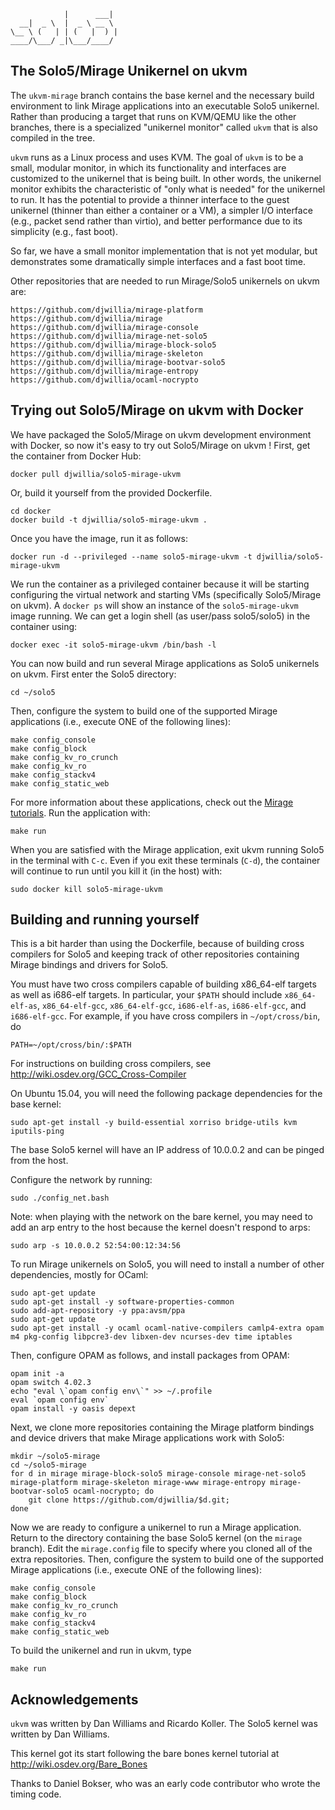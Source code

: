                 |      ___|  
      __|  _ \  |  _ \ __ \  
    \__ \ (   | | (   |  ) | 
    ____/\___/ _|\___/____/  

The Solo5/Mirage Unikernel on ukvm
----------------------------------

The `ukvm-mirage` branch contains the base kernel and the necessary
build environment to link Mirage applications into an executable Solo5
unikernel.  Rather than producing a target that runs on KVM/QEMU like
the other branches, there is a specialized "unikernel monitor" called
`ukvm` that is also compiled in the tree.

`ukvm` runs as a Linux process and uses KVM.  The goal of `ukvm` is to
be a small, modular monitor, in which its functionality and interfaces
are customized to the unikernel that is being built.  In other words,
the unikernel monitor exhibits the characteristic of "only what is
needed" for the unikernel to run.  It has the potential to provide a
thinner interface to the guest unikernel (thinner than either a
container or a VM), a simpler I/O interface (e.g., packet send rather
than virtio), and better performance due to its simplicity (e.g., fast
boot).

So far, we have a small monitor implementation that is not yet
modular, but demonstrates some dramatically simple interfaces and a
fast boot time.

Other repositories that are needed to run Mirage/Solo5 unikernels on
ukvm are:

    https://github.com/djwillia/mirage-platform
    https://github.com/djwillia/mirage
    https://github.com/djwillia/mirage-console
    https://github.com/djwillia/mirage-net-solo5
    https://github.com/djwillia/mirage-block-solo5
    https://github.com/djwillia/mirage-skeleton
    https://github.com/djwillia/mirage-bootvar-solo5
    https://github.com/djwillia/mirage-entropy
    https://github.com/djwillia/ocaml-nocrypto 

Trying out Solo5/Mirage on ukvm with Docker
-------------------------------------------

We have packaged the Solo5/Mirage on ukvm development environment with
Docker, so now it's easy to try out Solo5/Mirage on ukvm !  First, get
the container from Docker Hub:

    docker pull djwillia/solo5-mirage-ukvm

Or, build it yourself from the provided Dockerfile.  

    cd docker
    docker build -t djwillia/solo5-mirage-ukvm .

Once you have the image, run it as follows:

    docker run -d --privileged --name solo5-mirage-ukvm -t djwillia/solo5-mirage-ukvm

We run the container as a privileged container because it will be
starting configuring the virtual network and starting VMs
(specifically Solo5/Mirage on ukvm).  A `docker ps` will show an
instance of the `solo5-mirage-ukvm` image running.  We can get a login
shell (as user/pass solo5/solo5) in the container using:

    docker exec -it solo5-mirage-ukvm /bin/bash -l

You can now build and run several Mirage applications as Solo5
unikernels on ukvm.  First enter the Solo5 directory:

    cd ~/solo5
    
Then, configure the system to build one of the supported Mirage
applications (i.e., execute ONE of the following lines):

    make config_console
    make config_block
    make config_kv_ro_crunch
    make config_kv_ro
    make config_stackv4
    make config_static_web

For more information about these applications, check out the [Mirage
tutorials](https://mirage.io/wiki/hello-world). Run the application
with:

    make run

When you are satisfied with the Mirage application, exit ukvm running
Solo5 in the terminal with `C-c`.  Even if you exit these terminals
(`C-d`), the container will continue to run until you kill it (in the
host) with:

    sudo docker kill solo5-mirage-ukvm


Building and running yourself
-----------------------------

This is a bit harder than using the Dockerfile, because of building
cross compilers for Solo5 and keeping track of other repositories
containing Mirage bindings and drivers for Solo5.

You must have two cross compilers capable of building x86_64-elf
targets as well as i686-elf targets.  In particular, your `$PATH`
should include `x86_64-elf-as`, `x86_64-elf-gcc`, `x86_64-elf-gcc`,
`i686-elf-as`, `i686-elf-gcc`, and `i686-elf-gcc`.  For example, if
you have cross compilers in `~/opt/cross/bin`, do

    PATH=~/opt/cross/bin/:$PATH

For instructions on building cross compilers, see
<http://wiki.osdev.org/GCC_Cross-Compiler>

On Ubuntu 15.04, you will need the following package dependencies for
the base kernel:

    sudo apt-get install -y build-essential xorriso bridge-utils kvm iputils-ping

The base Solo5 kernel will have an IP address of 10.0.0.2 and can be
pinged from the host.

Configure the network by running:

    sudo ./config_net.bash

Note: when playing with the network on the bare kernel, you may need
to add an arp entry to the host because the kernel doesn't respond to
arps:

    sudo arp -s 10.0.0.2 52:54:00:12:34:56

To run Mirage unikernels on Solo5, you will need to install a number
of other dependencies, mostly for OCaml:

    sudo apt-get update
    sudo apt-get install -y software-properties-common
    sudo add-apt-repository -y ppa:avsm/ppa
    sudo apt-get update
    sudo apt-get install -y ocaml ocaml-native-compilers camlp4-extra opam m4 pkg-config libpcre3-dev libxen-dev ncurses-dev time iptables

Then, configure OPAM as follows, and install packages from OPAM:

    opam init -a
    opam switch 4.02.3
    echo "eval \`opam config env\`" >> ~/.profile
    eval `opam config env`
    opam install -y oasis depext

Next, we clone more repositories containing the Mirage platform
bindings and device drivers that make Mirage applications work with
Solo5:

    mkdir ~/solo5-mirage
    cd ~/solo5-mirage
    for d in mirage mirage-block-solo5 mirage-console mirage-net-solo5 mirage-platform mirage-skeleton mirage-www mirage-entropy mirage-bootvar-solo5 ocaml-nocrypto; do
        git clone https://github.com/djwillia/$d.git;
    done

Now we are ready to configure a unikernel to run a Mirage application.
Return to the directory containing the base Solo5 kernel (on the
`mirage` branch). Edit the `mirage.config` file to specify where you
cloned all of the extra repositories.  Then, configure the system to
build one of the supported Mirage applications (i.e., execute ONE of
the following lines):

    make config_console
    make config_block
    make config_kv_ro_crunch
    make config_kv_ro
    make config_stackv4
    make config_static_web

To build the unikernel and run in ukvm, type

    make run

Acknowledgements
----------------

`ukvm` was written by Dan Williams and Ricardo Koller.  The Solo5
kernel was written by Dan Williams.

This kernel got its start following the bare bones kernel tutorial at
<http://wiki.osdev.org/Bare_Bones>

Thanks to Daniel Bokser, who was an early code contributor who wrote
the timing code.

